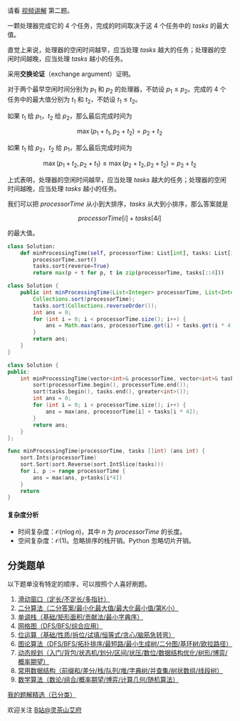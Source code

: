 请看 [视频讲解](https://www.bilibili.com/video/BV1e84y117R9/) 第二题。

一颗处理器完成它的 $4$ 个任务，完成的时间取决于这 $4$ 个任务中的 $\textit{tasks}$ 的最大值。

直觉上来说，处理器的空闲时间越早，应当处理 $\textit{tasks}$ 越大的任务；处理器的空闲时间越晚，应当处理 $\textit{tasks}$ 越小的任务。

采用**交换论证**（exchange argument）证明。

对于两个最早空闲时间分别为 $p_1$ 和 $p_2$ 的处理器，不妨设 $p_1 \le p_2$。完成的 $4$ 个任务中的最大值分别为 $t_1$ 和 $t_2$，不妨设 $t_1 \le t_2$。

如果 $t_1$ 给 $p_1$，$t_2$ 给 $p_2$，那么最后完成时间为

$$
\max(p_1+t_1, p_2+t_2) = p_2+t_2
$$

如果 $t_1$ 给 $p_2$，$t_2$ 给 $p_1$，那么最后完成时间为

$$
\max(p_1+t_2, p_2+t_1) \le \max(p_2+t_2, p_2+t_2) = p_2+t_2
$$

上式表明，处理器的空闲时间越早，应当处理 $\textit{tasks}$ 越大的任务；处理器的空闲时间越晚，应当处理 $\textit{tasks}$ 越小的任务。

我们可以把 $\textit{processorTime}$ 从小到大排序，$\textit{tasks}$ 从大到小排序，那么答案就是

$$
\textit{processorTime}[i] + \textit{tasks}[4i]
$$

的最大值。

```py [sol-Python3]
class Solution:
    def minProcessingTime(self, processorTime: List[int], tasks: List[int]) -> int:
        processorTime.sort()
        tasks.sort(reverse=True)
        return max(p + t for p, t in zip(processorTime, tasks[::4]))
```

```java [sol-Java]
class Solution {
    public int minProcessingTime(List<Integer> processorTime, List<Integer> tasks) {
        Collections.sort(processorTime);
        tasks.sort(Collections.reverseOrder());
        int ans = 0;
        for (int i = 0; i < processorTime.size(); i++) {
            ans = Math.max(ans, processorTime.get(i) + tasks.get(i * 4));
        }
        return ans;
    }
}
```

```cpp [sol-C++]
class Solution {
public:
    int minProcessingTime(vector<int>& processorTime, vector<int>& tasks) {
        sort(processorTime.begin(), processorTime.end());
        sort(tasks.begin(), tasks.end(), greater<int>());
        int ans = 0;
        for (int i = 0; i < processorTime.size(); i++) {
            ans = max(ans, processorTime[i] + tasks[i * 4]);
        }
        return ans;
    }
};
```

```go [sol-Go]
func minProcessingTime(processorTime, tasks []int) (ans int) {
	sort.Ints(processorTime)
	sort.Sort(sort.Reverse(sort.IntSlice(tasks)))
	for i, p := range processorTime {
		ans = max(ans, p+tasks[i*4])
	}
	return
}
```

#### 复杂度分析

- 时间复杂度：$\mathcal{O}(n\log n)$，其中 $n$ 为 $\textit{processorTime}$ 的长度。
- 空间复杂度：$\mathcal{O}(1)$。忽略排序的栈开销。Python 忽略切片开销。

## 分类题单

以下题单没有特定的顺序，可以按照个人喜好刷题。

1. [滑动窗口（定长/不定长/多指针）](https://leetcode.cn/circle/discuss/0viNMK/)
2. [二分算法（二分答案/最小化最大值/最大化最小值/第K小）](https://leetcode.cn/circle/discuss/SqopEo/)
3. [单调栈（基础/矩形面积/贡献法/最小字典序）](https://leetcode.cn/circle/discuss/9oZFK9/)
4. [网格图（DFS/BFS/综合应用）](https://leetcode.cn/circle/discuss/YiXPXW/)
5. [位运算（基础/性质/拆位/试填/恒等式/贪心/脑筋急转弯）](https://leetcode.cn/circle/discuss/dHn9Vk/)
6. [图论算法（DFS/BFS/拓扑排序/最短路/最小生成树/二分图/基环树/欧拉路径）](https://leetcode.cn/circle/discuss/01LUak/)
7. [动态规划（入门/背包/状态机/划分/区间/状压/数位/数据结构优化/树形/博弈/概率期望）](https://leetcode.cn/circle/discuss/tXLS3i/)
8. [常用数据结构（前缀和/差分/栈/队列/堆/字典树/并查集/树状数组/线段树）](https://leetcode.cn/circle/discuss/mOr1u6/)
9. [数学算法（数论/组合/概率期望/博弈/计算几何/随机算法）](https://leetcode.cn/circle/discuss/IYT3ss/)

[我的题解精选（已分类）](https://github.com/EndlessCheng/codeforces-go/blob/master/leetcode/SOLUTIONS.md)

欢迎关注 [B站@灵茶山艾府](https://space.bilibili.com/206214)
